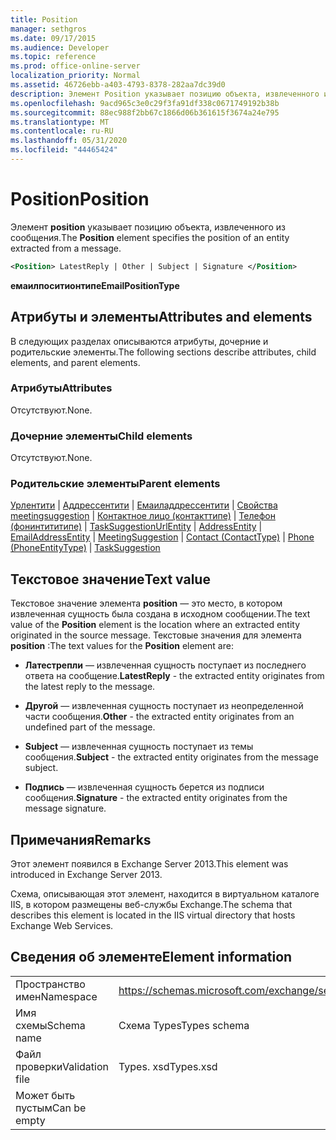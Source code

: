 ```yaml
---
title: Position
manager: sethgros
ms.date: 09/17/2015
ms.audience: Developer
ms.topic: reference
ms.prod: office-online-server
localization_priority: Normal
ms.assetid: 46726ebb-a403-4793-8378-282aa7dc39d0
description: Элемент Position указывает позицию объекта, извлеченного из сообщения.
ms.openlocfilehash: 9acd965c3e0c29f3fa91df338c0671749192b38b
ms.sourcegitcommit: 88ec988f2bb67c1866d06b361615f3674a24e795
ms.translationtype: MT
ms.contentlocale: ru-RU
ms.lasthandoff: 05/31/2020
ms.locfileid: "44465424"
---
```

# <a name="position"></a><span data-ttu-id="dba12-103">Position</span><span class="sxs-lookup"><span data-stu-id="dba12-103">Position</span></span>

<span data-ttu-id="dba12-104">Элемент **position** указывает позицию объекта, извлеченного из сообщения.</span><span class="sxs-lookup"><span data-stu-id="dba12-104">The **Position** element specifies the position of an entity extracted from a message.</span></span> 
  
```XML
<Position> LatestReply | Other | Subject | Signature </Position>
```

 <span data-ttu-id="dba12-105">**емаилпоситионтипе**</span><span class="sxs-lookup"><span data-stu-id="dba12-105">**EmailPositionType**</span></span>
## <a name="attributes-and-elements"></a><span data-ttu-id="dba12-106">Атрибуты и элементы</span><span class="sxs-lookup"><span data-stu-id="dba12-106">Attributes and elements</span></span>

<span data-ttu-id="dba12-107">В следующих разделах описываются атрибуты, дочерние и родительские элементы.</span><span class="sxs-lookup"><span data-stu-id="dba12-107">The following sections describe attributes, child elements, and parent elements.</span></span>
  
### <a name="attributes"></a><span data-ttu-id="dba12-108">Атрибуты</span><span class="sxs-lookup"><span data-stu-id="dba12-108">Attributes</span></span>

<span data-ttu-id="dba12-109">Отсутствуют.</span><span class="sxs-lookup"><span data-stu-id="dba12-109">None.</span></span>
  
### <a name="child-elements"></a><span data-ttu-id="dba12-110">Дочерние элементы</span><span class="sxs-lookup"><span data-stu-id="dba12-110">Child elements</span></span>

<span data-ttu-id="dba12-111">Отсутствуют.</span><span class="sxs-lookup"><span data-stu-id="dba12-111">None.</span></span>
  
### <a name="parent-elements"></a><span data-ttu-id="dba12-112">Родительские элементы</span><span class="sxs-lookup"><span data-stu-id="dba12-112">Parent elements</span></span>

<span data-ttu-id="dba12-113">[Урлентити](urlentity.md)  |  [Аддрессентити](addressentity.md)  |  [Емаиладдрессентити](emailaddressentity.md)  |  [Свойства meetingsuggestion](meetingsuggestion.md)  |  [Контактное лицо (контакттипе)](contact-contacttype.md)  |  [Телефон (фонинтититипе)](phone-phoneentitytype.md)  |  [TaskSuggestion](tasksuggestion.md)</span><span class="sxs-lookup"><span data-stu-id="dba12-113">[UrlEntity](urlentity.md) | [AddressEntity](addressentity.md) | [EmailAddressEntity](emailaddressentity.md) | [MeetingSuggestion](meetingsuggestion.md) | [Contact (ContactType)](contact-contacttype.md) | [Phone (PhoneEntityType)](phone-phoneentitytype.md) | [TaskSuggestion](tasksuggestion.md)</span></span>
  
## <a name="text-value"></a><span data-ttu-id="dba12-114">Текстовое значение</span><span class="sxs-lookup"><span data-stu-id="dba12-114">Text value</span></span>

<span data-ttu-id="dba12-115">Текстовое значение элемента **position** — это место, в котором извлеченная сущность была создана в исходном сообщении.</span><span class="sxs-lookup"><span data-stu-id="dba12-115">The text value of the **Position** element is the location where an extracted entity originated in the source message.</span></span> <span data-ttu-id="dba12-116">Текстовые значения для элемента **position** :</span><span class="sxs-lookup"><span data-stu-id="dba12-116">The text values for the **Position** element are:</span></span> 
  
- <span data-ttu-id="dba12-117">**Латестрепли** — извлеченная сущность поступает из последнего ответа на сообщение.</span><span class="sxs-lookup"><span data-stu-id="dba12-117">**LatestReply** - the extracted entity originates from the latest reply to the message.</span></span> 
    
- <span data-ttu-id="dba12-118">**Другой** — извлеченная сущность поступает из неопределенной части сообщения.</span><span class="sxs-lookup"><span data-stu-id="dba12-118">**Other** - the extracted entity originates from an undefined part of the message.</span></span> 
    
- <span data-ttu-id="dba12-119">**Subject** — извлеченная сущность поступает из темы сообщения.</span><span class="sxs-lookup"><span data-stu-id="dba12-119">**Subject** - the extracted entity originates from the message subject.</span></span> 
    
- <span data-ttu-id="dba12-120">**Подпись** — извлеченная сущность берется из подписи сообщения.</span><span class="sxs-lookup"><span data-stu-id="dba12-120">**Signature** - the extracted entity originates from the message signature.</span></span> 
    
## <a name="remarks"></a><span data-ttu-id="dba12-121">Примечания</span><span class="sxs-lookup"><span data-stu-id="dba12-121">Remarks</span></span>

<span data-ttu-id="dba12-122">Этот элемент появился в Exchange Server 2013.</span><span class="sxs-lookup"><span data-stu-id="dba12-122">This element was introduced in Exchange Server 2013.</span></span>
  
<span data-ttu-id="dba12-123">Схема, описывающая этот элемент, находится в виртуальном каталоге IIS, в котором размещены веб-службы Exchange.</span><span class="sxs-lookup"><span data-stu-id="dba12-123">The schema that describes this element is located in the IIS virtual directory that hosts Exchange Web Services.</span></span>
  
## <a name="element-information"></a><span data-ttu-id="dba12-124">Сведения об элементе</span><span class="sxs-lookup"><span data-stu-id="dba12-124">Element information</span></span>

|||
|:-----|:-----|
|<span data-ttu-id="dba12-125">Пространство имен</span><span class="sxs-lookup"><span data-stu-id="dba12-125">Namespace</span></span>  <br/> |https://schemas.microsoft.com/exchange/services/2006/types  <br/> |
|<span data-ttu-id="dba12-126">Имя схемы</span><span class="sxs-lookup"><span data-stu-id="dba12-126">Schema name</span></span>  <br/> |<span data-ttu-id="dba12-127">Схема Types</span><span class="sxs-lookup"><span data-stu-id="dba12-127">Types schema</span></span>  <br/> |
|<span data-ttu-id="dba12-128">Файл проверки</span><span class="sxs-lookup"><span data-stu-id="dba12-128">Validation file</span></span>  <br/> |<span data-ttu-id="dba12-129">Types. xsd</span><span class="sxs-lookup"><span data-stu-id="dba12-129">Types.xsd</span></span>  <br/> |
|<span data-ttu-id="dba12-130">Может быть пустым</span><span class="sxs-lookup"><span data-stu-id="dba12-130">Can be empty</span></span>  <br/> ||
   

